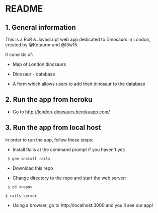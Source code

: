 # README

## 1. General information

This is a RoR & Javascript web app dedicated to Dinosaurs in London, created by @Kotauror and @l3w15.

It consists of:

* Map of London dinosaurs

* Dinosaur - database

* A form which allows users to add their dinosaur to the database

## 2. Run the app from heroku

* Go to http://london-dinosaurs.herokuapp.com/

## 3. Run the app from local host

In order to run the app, follow these steps:

* Install Rails at the command prompt if you haven't yet:
```shell
 $ gem install rails
```
* Download this repo

* Change directory to the repo and start the web server:
```shell
 $ cd <repo>
 ```
 ```shell
 $ rails server
 ```

* Using a browser, go to http://localhost:3000 and you'll see our app!
